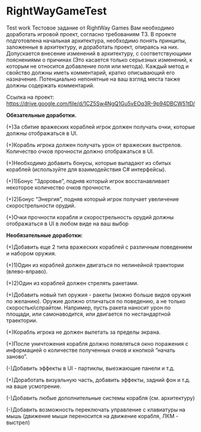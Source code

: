 # RightWayGameTest
Test work
Тестовое задание от RightWay Games
Вам необходимо доработать игровой проект, согласно требованиям ТЗ. В проекте подготовлена начальная архитектура, необходимо понять принципы, заложенные в архитектуру, и доработать проект, опираясь на них.
Допускается внесение изменений в архитектуру, с соответствующими пояснениями о причинах (Это касается только серьезных изменений, к которым не относится добавление поля или метода).
Каждый метод и свойство должны иметь комментарий, кратко описывающий его назначение. Потенциально непонятные на ваш взгляд места также должны содержать комментарий.

Ссылка на проект:
https://drive.google.com/file/d/1CZ5Sw4NgQ1Gu5vEOq3R-9p94DBCW51tD/

**Обязательные доработки.**

(+)За сбитие вражеских кораблей игрок должен получать очки, которые должны отображаться в UI.

(+)Корабль игрока должен получать урон от вражеских выстрелов. Количество очков прочности должно отображаться в UI.

(+)Необходимо добавить бонусы, которые выпадают из сбитых кораблей (используйте для взаимодействия C# интерфейсы).

(+)1)Бонус “Здоровье”, подняв который игрок восстанавливает некоторое количество очков прочности.

(+)2)Бонус “Энергия”, подняв который игрок получает увеличение скорострельности орудий.
  
(+)Очки прочности корабля и скорострельность орудий должны отображаться в UI в любом виде на ваш выбор


**Необязательные доработки:**

(+)Добавить еще 2 типа вражеских кораблей с различным поведением и набором оружия.

(+)1)Один из кораблей должен двигаться по нелинейной траектории (влево-вправо).

(+)2)Один из кораблей должен стрелять ракетами.

(+)Добавить новый тип оружия - ракеты (можно больше видов оружия по желанию). Оружие должно отличаться по поведению, а не только скоростью\спрайтом. Например, пусть ракета наносит урон по площади, или самонаводится, или двигается по нестандартной траектории.

(+)Корабль игрока не должен вылетать за пределы экрана.

(+)После уничтожения корабля должно появляться окно поражения с информацией о количестве полученных очков и кнопкой “начать заново”.

(-)Добавить эффекты в UI - партиклы, выезжающие панели и т.д.

(+)Доработать визуальную часть, добавить эффекты, задний фон и т.д. на ваше усмотрение.

(-)Добавить любые дополнительные системы корабля (см. архитектуру)

(-)Добавить возможность переключать управление с клавиатуры на мышь (движение мыши переносится на движение корабля, ЛКМ - выстрел)


